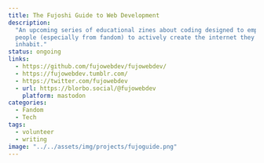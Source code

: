 ```yaml
---
title: The Fujoshi Guide to Web Development
description:
  "An upcoming series of educational zines about coding designed to empower more
  people (especially from fandom) to actively create the internet they want to
  inhabit."
status: ongoing
links:
  - https://github.com/fujowebdev/fujowebdev/
  - https://fujowebdev.tumblr.com/
  - https://twitter.com/fujowebdev
  - url: https://blorbo.social/@fujowebdev
    platform: mastodon
categories:
  - Fandom
  - Tech
tags:
  - volunteer
  - writing
image: "../../assets/img/projects/fujoguide.png"
---
```

